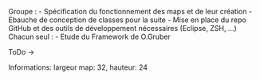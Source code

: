 Groupe :	- Spécification du fonctionnement des maps et de leur création 
	- Ebauche de conception de classes pour la suite 
	- Mise en place du repo GitHub et des outils de développement nécessaires (Eclipse, ZSH, ...)
Chacun seul : - Etude du Framework de O.Gruber


ToDo 
->



Informations:
largeur map: 32, hauteur: 24